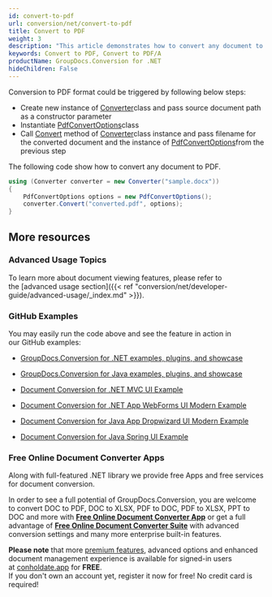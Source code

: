 ```yaml
---
id: convert-to-pdf
url: conversion/net/convert-to-pdf
title: Convert to PDF
weight: 3
description: "This article demonstrates how to convert any document to PDF format with couple C# code lines and GroupDocs.Conversion for .NET."
keywords: Convert to PDF, Convert to PDF/A
productName: GroupDocs.Conversion for .NET
hideChildren: False
---
```

Conversion to PDF format could be triggered by following below steps:

*   Create new instance of [Converter](https://apireference.groupdocs.com/net/conversion/groupdocs.conversion/converter)class and pass source document path as a constructor parameter
*   Instantiate [PdfConvertOptions](https://apireference.groupdocs.com/net/conversion/groupdocs.conversion.options.convert/pdfconvertoptions)class
*   Call [Convert](https://apireference.groupdocs.com/net/conversion/groupdocs.conversion/converter/methods/convert/2) method of [Converter](https://apireference.groupdocs.com/net/conversion/groupdocs.conversion/converter)class instance and pass filename for the converted document and the instance of [PdfConvertOptions](https://apireference.groupdocs.com/net/conversion/groupdocs.conversion.options.convert/pdfconvertoptions)from the previous step

The following code show how to convert any document to PDF. 

```csharp
using (Converter converter = new Converter("sample.docx"))
{
    PdfConvertOptions options = new PdfConvertOptions();
    converter.Convert("converted.pdf", options);
}
```

## More resources

### Advanced Usage Topics

To learn more about document viewing features, please refer to the [advanced usage section]({{< ref "conversion/net/developer-guide/advanced-usage/_index.md" >}}).

### GitHub Examples

You may easily run the code above and see the feature in action in our GitHub examples:

*   [GroupDocs.Conversion for .NET examples, plugins, and showcase](https://github.com/groupdocs-conversion/GroupDocs.Conversion-for-.NET)
    
*   [GroupDocs.Conversion for Java examples, plugins, and showcase](https://github.com/groupdocs-conversion/GroupDocs.Conversion-for-Java)
    
*   [Document Conversion for .NET MVC UI Example](https://github.com/groupdocs-conversion/GroupDocs.Conversion-for-.NET-MVC) 
    
*   [Document Conversion for .NET App WebForms UI Modern Example](https://github.com/groupdocs-conversion/GroupDocs.Conversion-for-.NET-WebForms)
    
*   [Document Conversion for Java App Dropwizard UI Modern Example](https://github.com/groupdocs-conversion/GroupDocs.Conversion-for-Java-Dropwizard)
    
*   [Document Conversion for Java Spring UI Example](https://github.com/groupdocs-conversion/GroupDocs.Conversion-for-Java-Spring)
    

### Free Online Document Converter Apps

Along with full-featured .NET library we provide free Apps and free services for document conversion.

In order to see a full potential of GroupDocs.Conversion, you are welcome to convert DOC to PDF, DOC to XLSX, PDF to DOC, PDF to XLSX, PPT to DOC and more with **[Free Online Document Converter App](https://products.groupdocs.app/conversion)** or get a full advantage of **[Free Online Document Converter Suite](https://conholdate.app/features/document-converter-online)** with advanced conversion settings and many more enterprise built-in features.

**Please note** that more [premium features](https://conholdate.app/features), advanced options and enhanced document management experience is available for signed-in users at [conholdate.app](https://conholdate.app/) for **FREE**.  
If you don't own an account yet, register it now for free! No credit card is required!
